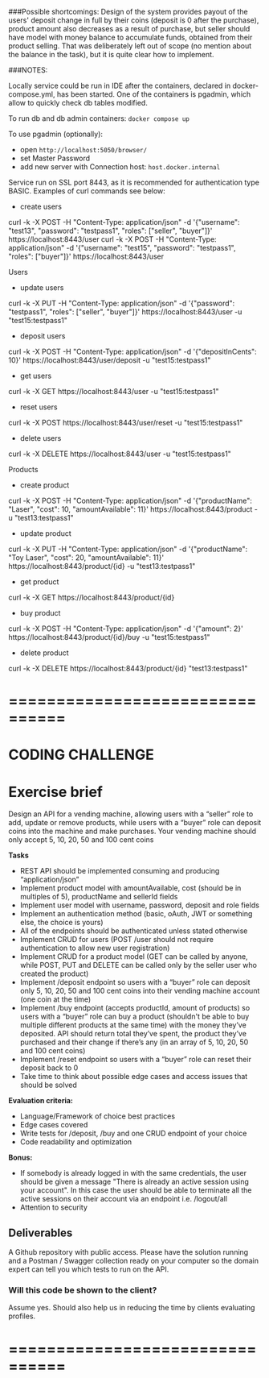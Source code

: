 ###Possible shortcomings:
Design of the system provides payout of the users' deposit change in full by their coins (deposit is 0 after the purchase), product amount also decreases as a result of purchase,
but seller should have model with money balance to accumulate funds, obtained from their product selling.
That was deliberately left out of scope (no mention about the balance in the task), but it is quite clear how to implement.

###NOTES:

Locally service could be run in IDE after the containers, declared in docker-compose.yml, has been started. One of the containers is pgadmin,
which allow to quickly check db tables modified.

To run db and db admin containers:
`docker compose up`

To use pgadmin (optionally):
- open `http://localhost:5050/browser/`
- set Master Password
- add new server with Connection host: `host.docker.internal`

Service run on SSL port 8443, as it is recommended for authentication type BASIC. Examples of curl commands see below:
- create users

curl -k -X POST -H "Content-Type: application/json" -d '{"username": "test13", "password": "testpass1", "roles": ["seller", "buyer"]}' https://localhost:8443/user
curl -k -X POST -H "Content-Type: application/json" -d '{"username": "test15", "password": "testpass1", "roles": ["buyer"]}' https://localhost:8443/user

Users

- update users

curl -k -X PUT -H "Content-Type: application/json" -d '{"password": "testpass1", "roles": ["seller", "buyer"]}' https://localhost:8443/user -u "test15:testpass1"

- deposit users

curl -k -X POST -H "Content-Type: application/json" -d '{"depositInCents": 10}' https://localhost:8443/user/deposit -u "test15:testpass1"

- get users

curl -k -X GET https://localhost:8443/user -u "test15:testpass1"

- reset users

curl -k -X POST https://localhost:8443/user/reset -u "test15:testpass1"

- delete users

curl -k -X DELETE https://localhost:8443/user -u "test15:testpass1"


Products

- create product

curl -k -X POST -H "Content-Type: application/json" -d '{"productName": "Laser", "cost": 10, "amountAvailable": 11}' https://localhost:8443/product -u "test13:testpass1"

- update product

curl -k -X PUT -H "Content-Type: application/json" -d '{"productName": "Toy Laser", "cost": 20, "amountAvailable": 11}' https://localhost:8443/product/{id} -u "test13:testpass1"

- get product

curl -k -X GET https://localhost:8443/product/{id}

- buy product

curl -k -X POST -H "Content-Type: application/json" -d '{"amount": 2}' https://localhost:8443/product/{id}/buy -u "test15:testpass1"

- delete product

curl -k -X DELETE https://localhost:8443/product/{id} "test13:testpass1"




================================
================================


# CODING CHALLENGE


# Exercise brief

Design an API for a vending machine, allowing users with a “seller” role to add, update or remove products, while users with a “buyer” role can deposit coins into the machine and make purchases. Your vending machine should only accept 5, 10, 20, 50 and 100 cent coins

**Tasks**

- REST API should be implemented consuming and producing “application/json”
- Implement product model with amountAvailable, cost (should be in multiples of 5), productName and sellerId fields
- Implement user model with username, password, deposit and role fields
- Implement an authentication method (basic, oAuth, JWT or something else, the choice is yours)
- All of the endpoints should be authenticated unless stated otherwise
- Implement CRUD for users (POST /user should not require authentication to allow new user registration)
- Implement CRUD for a product model (GET can be called by anyone, while POST, PUT and DELETE can be called only by the seller user who created the product)
- Implement /deposit endpoint so users with a “buyer” role can deposit only 5, 10, 20, 50 and 100 cent coins into their vending machine account (one coin at the time)
- Implement /buy endpoint (accepts productId, amount of products) so users with a “buyer” role can buy a product (shouldn't be able to buy multiple different products at the same time) with the money they’ve deposited. API should return total they’ve spent, the product they’ve purchased and their change if there’s any (in an array of 5, 10, 20, 50 and 100 cent coins)
- Implement /reset endpoint so users with a “buyer” role can reset their deposit back to 0
- Take time to think about possible edge cases and access issues that should be solved

**Evaluation criteria:**

- Language/Framework of choice best practices
- Edge cases covered
- Write tests for /deposit, /buy and one CRUD endpoint of your choice
- Code readability and optimization

**Bonus:**

- If somebody is already logged in with the same credentials, the user should be given a message "There is already an active session using your account". In this case the user should be able to terminate all the active sessions on their account via an endpoint i.e. /logout/all
- Attention to security

## Deliverables

A Github repository with public access. Please have the solution running and a Postman / Swagger collection ready on your computer so the domain expert can tell you which tests to run on the API.


### Will this code be shown to the client?

Assume yes. Should also help us in reducing the time by clients evaluating profiles.

================================
================================

